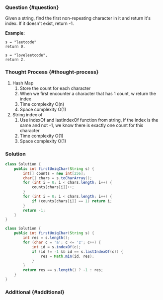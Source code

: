 ### Question {#question}

Given a string, find the first non-repeating character in it and return it's index. If it doesn't exist, return -1.

**Example:**

```
s = "leetcode"
return 0.

s = "loveleetcode",
return 2.
```

### Thought Process {#thought-process}

1. Hash Map
   1. Store the count for each character
   2. When we first encounter a character that has 1 count, w return the index
   3. Time complexity O\(n\)
   4. Space complexity O\(1\)
2. String index of
   1. Use indexOf and lastIndexOf function from string, if the index is the same and not -1, we know there is exactly one count for this character
   2. Time complexity O\(1\)
   3. Space complexity O\(1\)

### Solution

```java
class Solution {
    public int firstUniqChar(String s) {
        int[] counts = new int[256];
        char[] chars = s.toCharArray();
        for (int i = 0; i < chars.length; i++) {
            counts[chars[i]]++;
        }
        for (int i = 0; i < chars.length; i++) {
            if (counts[chars[i]] == 1) return i;
        }
        return -1;
    }
}
```

```java
class Solution {
    public int firstUniqChar(String s) {
        int res = s.length();
        for (char c = 'a'; c <= 'z'; c++) {
            int id = s.indexOf(c);
            if (id != -1 && id == s.lastIndexOf(c)) {
                res = Math.min(id, res);
            }
        }
        return res == s.length() ? -1 : res;
    }
}
```

### Additional {#additional}




